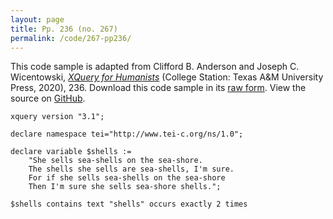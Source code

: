 ```yaml
---
layout: page
title: Pp. 236 (no. 267)
permalink: /code/267-pp236/
---
```


This code sample is adapted from Clifford B. Anderson and Joseph C. Wicentowski, 
[_XQuery for Humanists_](/) (College Station: Texas A&M University Press, 2020), 236. 
Download this code sample in its [raw form](/code/267-pp236/267-pp236.xq).
View the source on [GitHub](https://github.com/coding4humanists/xquery4humanists/blob/master/code/267-pp236/267-pp236.xq).

```xquery
xquery version "3.1";

declare namespace tei="http://www.tei-c.org/ns/1.0";

declare variable $shells := 
    "She sells sea-shells on the sea-shore.
    The shells she sells are sea-shells, I'm sure.
    For if she sells sea-shells on the sea-shore
    Then I'm sure she sells sea-shore shells.";

$shells contains text "shells" occurs exactly 2 times
```  
